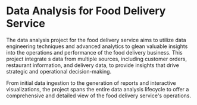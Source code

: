 # Data Analysis for Food Delivery Service      
     
The data analysis project for the food delivery service aims to utilize data engineering techniques and advanced analytics to glean valuable insights into the operations and performance of the food delivery business. This project integrate s data from multiple sources, including customer orders, restaurant information, and delivery data, to provide insights that drive strategic and operational decision-making. 
    
From initial data ingestion to the generation of reports and interactive visualizations, the project spans the entire data analysis lifecycle to offer a comprehensive and detailed view of the food delivery service's operations.   
 
 
 
 
